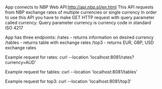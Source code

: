 App connects to NBP Web API:http://api.nbp.pl/en.html
This API requests from NBP exchange rates of multiple currencies or single currency
In order to use this API you have to make GET HTTP request with query parameter called currency.
Query parameter currency is currency code in standard ISO 4217

App has three endpoints: 
/rates - returns information on desired currency
/tables - returns table with exchange rates 
/top3 - returns EUR, GBP, USD exchange rates

Example request for rates:
curl --location 'localhost:8081/rates?currency=AUD'

Example request for tables: 
curl --location 'localhost:8081/tables'

Example request for top3: 
curl --location 'localhost:8081/top3'
